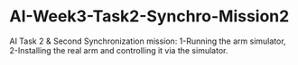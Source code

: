 # AI-Week3-Task2-Synchro-Mission2
AI Task 2 &amp; Second Synchronization mission: 1-Running the arm simulator, 2-Installing the real arm and controlling it via the simulator.
